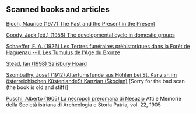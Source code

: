 ## Scanned books and articles

[Bloch, Maurice (1977) The Past and the Present in the Present](http://zoran-cuckovic.github.io/materials/Bloch-Past-in-the-present.pdf)

[Goody, Jack (ed.) (1958) The developmental cycle in domestic groups](http://zoran-cuckovic.github.io/materials/Goody-Developemental-Cycles.pdf)

[Schaeffer, F. A. (1926) Les Tertres funéraires préhistoriques dans la Forêt de Haguenau -- I. Les Tumulus de I'Age du Bronze](http://zoran-cuckovic.github.io/materials/Schaeffer-Hagenau-I.pdf)

[Stead, Ian (1998) Salisbury Hoard](http://zoran-cuckovic.github.io/materials/Stead-1998-Salisbury-Hoard.pdf)

[Szombathy, Josef (1912) Altertumsfunde aus Höhlen bei St. Kanzian im österreichischen KüstenlandeSt Kanzian (Škocjan)](http://zoran-cuckovic.github.io/materials/Szombathy-Skocjan.pdf) [Sorry for the bad scan (the book is old and stiff)]

[Puschi, Alberto (1905) La necropoli preromana di Nesazio](http://zoran-cuckovic.github.io/materials/Puschi-1905-Nesazio.pdf) Atti e Memorie della Società istriana di Archeologia e Storia Patria, vol. 22, 1905

